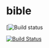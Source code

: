 # bible

[![Build status]()


[![Build Status](https://travis-ci.com/spiritEcosse/bible.svg?branch=master)](https://travis-ci.com/spiritEcosse/bible)
